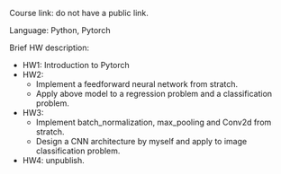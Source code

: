 Course link: do not have a public link.   

Language: Python, Pytorch  


Brief HW description:
- HW1: Introduction to Pytorch
- HW2: 
  - Implement a feedforward neural network from stratch.
  - Apply above model to  a regression problem and a classification problem. 
- HW3: 
  - Implement batch_normalization, max_pooling and Conv2d from stratch. 
  - Design a CNN architecture by myself and apply to image classification problem.
- HW4: unpublish.
